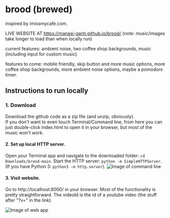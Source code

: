 # brood (brewed)
inspired by imissmycafe.com. 

LIVE WEBSITE AT https://manasi-ganti.github.io/brood/
(note: music/images take longer to load than when locally run)

current features:
ambient noise, two coffee shop backgrounds, music (including input for custom music)

features to come:
mobile friendly, skip button and more music options, more coffee shop backgrounds, more ambient noise options, maybe a pomodoro timer.

## Instructions to run locally
### 1. Download
Download the github code as a zip file (and unzip, obviously).  
If you don't want to even touch Terminal/Command line, from here you can just double-click index.html to open it in your browser, but most of the music won't work.


#### 2. Set up local HTTP server.
Open your Terminal app and navigate to the downloaded folder: `cd Downloads/brood-main`. 
Start the HTTP server: `python -m SimpleHTTPServer`. 
(If you have Python 3: `python3 -m http.server`). 
![Image of command line](https://i.imgur.com/JEQ403Z.png)

#### 3. Visit website.
Go to http://localhost:8000/ in your browser. Most of the functionality is pretty straightforward. The videoId is the id of a youtube video (the stuff after "?v=" in the link). 

![Image of web app](https://i.imgur.com/1AVFtZq.png)